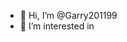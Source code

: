 - 👋 Hi, I’m @Garry201199
- 👀 I’m interested in

<!---
Garry201199/Garry201199 is a ✨ special ✨ repository because its `README.md` (this file) appears on your GitHub profile.
You can click the Preview link to take a look at your changes.
--->
